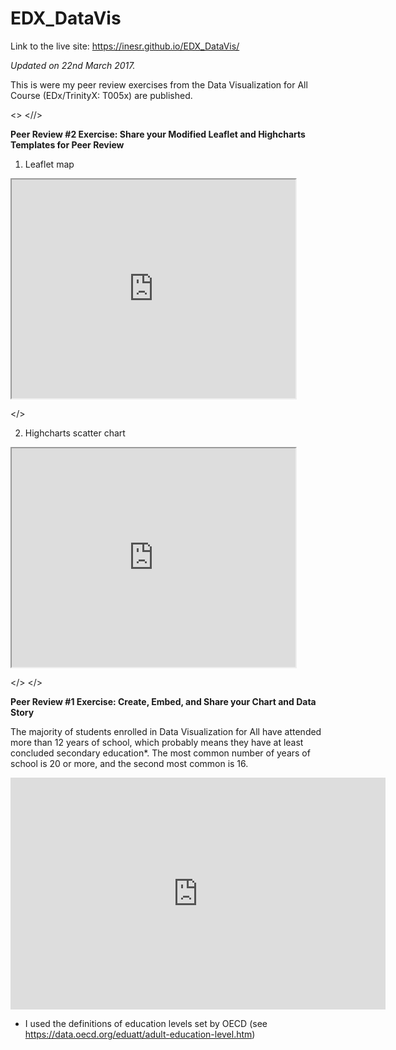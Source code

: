 # EDX_DataVis

Link to the live site: https://inesr.github.io/EDX_DataVis/

<i> Updated on 22nd March 2017. </i>

This is were my peer review exercises from the Data Visualization for All Course (EDx/TrinityX: T005x) are published.

<>
<//>

<b> Peer Review #2 Exercise: Share your Modified Leaflet and Highcharts Templates for Peer Review </b>

 1. Leaflet map

<iframe src="https://inesr.github.io/leaflet-map-simple" width="90%" height="350"></iframe>

</>

 2. Highcharts scatter chart

 <iframe src="https://inesr.github.io/highcharts-scatter-csv" width="90%" height="350"></iframe>
 
</>
</>

<b> Peer Review #1 Exercise: Create, Embed, and Share your Chart and Data Story </b>

The majority of students enrolled in Data Visualization for All have attended more than 12 years of school, which probably means they have at least concluded secondary education*. The most common number of years of school is 20 or more, and the second most common is 16.

<iframe width="600" height="371" seamless frameborder="0" scrolling="no" src="https://docs.google.com/spreadsheets/d/1eXEweWLao63FpmCLq8itlY3Nlzso-m4mGHO7SH1vGCk/pubchart?oid=1767173655&amp;format=interactive"></iframe>

* I used the definitions of education levels set by OECD (see https://data.oecd.org/eduatt/adult-education-level.htm)
